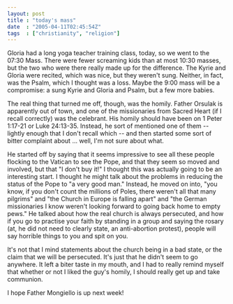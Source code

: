 ```yaml
---
layout: post
title : "today's mass"
date  : "2005-04-11T02:45:54Z"
tags  : ["christianity", "religion"]
---
```

Gloria had a long yoga teacher training class, today, so we went to the 07:30 Mass.  There were fewer screaming kids than at most 10:30 masses, but the two who were there really made up for the difference.  The Kyrie and Gloria were recited, which was nice, but they weren't sung.  Neither, in fact, was the Psalm, which I thought was a loss.  Maybe the 9:00 mass will be a compromise: a sung Kyrie and Gloria and Psalm, but a few more babies.

The real thing that turned me off, though, was the homily.  Father Orsulak is apparently out of town, and one of the missionaries from Sacred Heart (if I recall correctly) was the celebrant.  His homily should have been on 1 Peter 1:17-21 or Luke 24:13-35.  Instead, he sort of mentioned one of them -- lightly enough that I don't recall which -- and then started some sort of bitter complaint about ... well, I'm not sure about what.

He started off by saying that it seems impressive to see all these people flocking to the Vatican to see the Pope, and that they seem so moved and involved, but that "I don't buy it!"  I thought this was actually going to be an interesting start.  I thought he might talk about the problems in reducing the status of the Pope to "a very good man."  Instead, he moved on into, "you know, if you don't count the millions of Poles, there weren't all that many pilgrims" and "the Church in Europe is falling apart" and "the German missionaries I know weren't looking forward to going back home to empty pews." He talked about how the real church is always persecuted, and how if you go to practise your faith by standing in a group and saying the rosary (at, he did not need to clearly state, an anti-abortion protest), people will say horrible things to you and spit on you.

It's not that I mind statements about the church being in a bad state, or the claim that we will be persecuted.  It's just that he didn't seem to go anywhere.  It left a biter taste in my mouth, and I had to really remind myself that whether or not I liked the guy's homily, I should really get up and take communion.

I hope Father Mongiello is up next week! 
